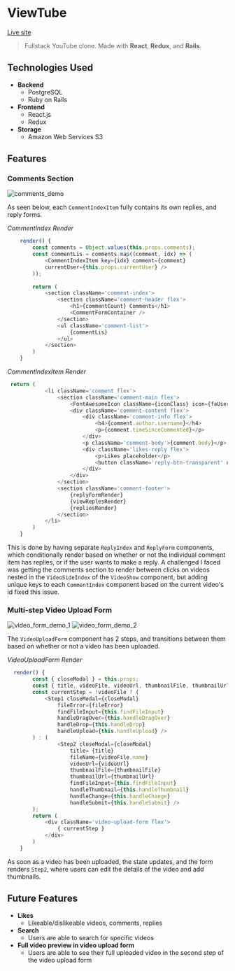 # ViewTube
[Live site](https://viewtubeapp.herokuapp.com/#/)

> Fullstack YouTube clone. Made with **React**, **Redux**, and **Rails**.

## Technologies Used  
 * **Backend**
    * PostgreSQL
    * Ruby on Rails
 * **Frontend**
    * React.js
    * Redux
* **Storage**
    * Amazon Web Services S3
  
## Features
  
### Comments Section
  
![comments_demo](https://user-images.githubusercontent.com/56734437/79587091-fc57f680-809f-11ea-9402-436774f73121.gif)
  
As seen below, each `CommentIndexItem` fully contains its own replies, and reply forms.
  
*CommentIndex Render*
```javascript
    render() {
        const comments = Object.values(this.props.comments);
        const commentLis = comments.map((comment, idx) => (
            <CommentIndexItem key={idx} comment={comment} 
            currentUser={this.props.currentUser} />
        ));
        
        return (
            <section className='comment-index'>
                <section className='comment-header flex'>
                    <h1>{commentCount} Comments</h1>
                    <CommentFormContainer />
                </section>
                <ul className='comment-list'>
                    {commentLis}
                </ul>
            </section>
        )
    }
```

*CommentIndexItem Render*
```javascript
 return (
            <li className='comment flex'>
                <section className='comment-main flex'>
                    <FontAwesomeIcon className={iconClass} icon={faUserCircle} />
                    <div className='comment-content flex'>
                        <div className='comment-info flex'>
                            <h4>{comment.author.username}</h4>
                            <p>{comment.timeSinceCommented}</p>
                        </div>
                        <p className='comment-body'>{comment.body}</p>
                        <div className='likes-reply flex'>
                            <p>Likes placeholder</p>
                            <button className='reply-btn-transparent' onClick={this.handleReply}>REPLY</button>
                        </div>
                    </div>
                </section>
                <section className='comment-footer'>
                    {replyFormRender}
                    {viewReplesRender}
                    {repliesRender}
                </section>
            </li>
        )
    }

```

This is done by having separate `ReplyIndex` and `ReplyForm` components, which conditionally render based on whether or not the individual comment item has replies, or if the user wants to make a reply. A challenged I faced was getting the comments section to render between clicks on videos nested in the `VideoSideIndex` of the `VideoShow` component, but adding unique keys to each `CommentIndex` component based on the current video's id fixed this issue.
  
### Multi-step Video Upload Form
  
![video_form_demo_1](https://user-images.githubusercontent.com/56734437/79588289-b56b0080-80a1-11ea-861d-9564d2e9a3c3.gif)
![video_form_demo_2](https://user-images.githubusercontent.com/56734437/79588322-c156c280-80a1-11ea-8493-2da2c769a7b5.gif)
  
The `VideoUploadForm` component has 2 steps, and transitions between them based on whether or not a video has been uploaded.  
  
*VideoUploadForm Render*
```javascript
  render() {
        const { closeModal } = this.props;
        const { title, videoFile, videoUrl, thumbnailFile, thumbnailUrl, fileError } = this.state;
        const currentStep = !videoFile ? (
            <Step1 closeModal={closeModal}
                fileError={fileError}
                findFileInput={this.findFileInput}
                handleDragOver={this.handleDragOver}
                handleDrop={this.handleDrop}
                handleUpload={this.handleUpload} />
        ) : (
                <Step2 closeModal={closeModal}
                    title= {title}
                    fileName={videoFile.name}
                    videoUrl={videoUrl}
                    thumbnailFile={thumbnailFile}
                    thumbnailUrl={thumbnailUrl}
                    findFileInput={this.findFileInput}
                    handleThumbnail={this.handleThumbnail}
                    handleChange={this.handleChange}
                    handleSubmit={this.handleSubmit} />
        );
        return (
            <div className='video-upload-form flex'>
                { currentStep }
            </div>
        )
    }
```
  
As soon as a video has been uploaded, the state updates, and the form renders `Step2`, where users can edit the details of the video and add thumbnails.  
  
## Future Features  
  
 * **Likes**  
    * Likeable/dislikeable videos, comments, replies
 * **Search**  
    * Users are able to search for specific videos
 * **Full video preview in video upload form**
    * Users are able to see their full uploaded video in the second step of the video upload form
